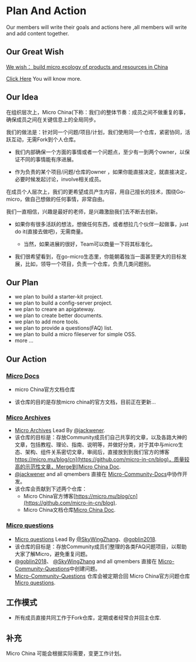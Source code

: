 # Plan And Action

Our members will write their goals and actions here ,all members will write and add content together.

## Our Great Wish

[We wish： build micro ecology of products and resources in China](https://github.com/micro-in-cn/tutorials#%E6%84%BF%E6%99%AF)

[Click Here](https://github.com/micro-in-cn/tutorials#%E6%84%BF%E6%99%AF) You will know more.

## Our Idea

在组织层次上，Micro China(下称：我们)的整体节奏：成员之间不做重复的事，确保成员之间在关键信息上的全局同步。

我们的做法是：针对同一个问题/项目/计划，我们使用同一个仓库，紧密协同，活跃互动，无需Fork到个人仓库。

+ 我们内部确保一个方面的事情或者一个问题点，至少有一到两个owner，以保证不同的事情能有序进展。

+ 作为负责的某个项目/问题/仓库的owner ，如果你能直接决定，就直接决定，必要时候发起讨论，involve相关成员。

在成员个人层次上，我们的更希望成员产生内容，用自己擅长的技术，围绕Go-micro，做自己想做的任何事情，非常自由。

我们一直相信，兴趣是最好的老师，是兴趣激励我们去不断去创新。

+ 如果你有很多活跃的想法，想做任何东西，或者想拉几个伙伴一起做事，just do it(直接去做吧)，无需商量。

  + 当然，如果进展的很好，Team可以商量一下将其标准化。

+ 我们很希望看到，在go-micro生态里，你能朝着独当一面甚至更大的目标发展，比如，领导一个项目，负责一个仓库，负责几类问题别。

## Our Plan 

+ we plan to build a starter-kit project.
+ we plan to build a config-server project.
+ we plan to creare an apigateway.
+ we plan to create better documents.
+ we plan to add more tools.
+ we plan to provide a questions(FAQ) list.
+ we plan to build a micro fileserver for simple OSS.
+ more ...



## Our Action

### [Micro Docs](https://github.com/micro-in-cn/docs)

+ micro China官方文档仓库

+ 该仓库的目的是存放micro china的官方文档，目前正在更新...

### [Micro Archives](https://github.com/micro-community/archives)

+ [Micro Archives](https://github.com/micro-community/archives) Lead By [@jackwener](https://github.com/jackwener).
+ 该仓库的目标是：存放Community成员们自己共享的文章，以及各路大神的文章，包括教程、理论、指南、说明等，并做好分类，对于其中与micro生态、架构、组件关系密切文章，审阅后，直接放到到我们官方的博客[https://micro.mu/blog/cn](https://github.com/micro-in-cn/blog)，质量较高的示范性文章，Merge到[Micro China Doc](https://github.com/micro-in-cn/docs).
+ [@jackwener](https://github.com/jackwener) and all qmembers 直接在 [Micro-Community-Docs](https://github.com/micro-community/archives)中协作开发。
+ 该仓库会贡献到下述两个仓库：
  + Micro China官方博客[https://micro.mu/blog/cn](https://github.com/micro-in-cn/blog).
  + Micro China文档仓库[Micro China Doc](https://github.com/micro-in-cn/docs).
  
### [Micro questions](https://github.com/micro-in-cn/questions)

+ [Micro questions](https://github.com/micro-in-cn/questions) Lead By [@SkyWingZhang](https://github.com/SkyWingZhang)、[@goblin2018](https://github.com/goblin2018).
+ 该仓库的目标是：存放Community成员们整理的各类FAQ问题项目，以帮助大家了解Micro，避免重复问题。
+ [@goblin2018](https://github.com/goblin2018)、 [@SkyWingZhang](https://github.com/SkyWingZhang) and all qmembers 直接在 [Micro-Community-Questions](https://github.com/micro-community/questions)中创建问题。
+ [Micro-Community-Questions](https://github.com/micro-community/questions) 仓库会被定期合回 Micro China官方问题仓库[Micro questions](https://github.com/micro-in-cn/questions).

## 工作模式

+ 所有成员直接共同工作于Fork仓库，定期或者经常合并回主仓库.
  
  
## 补充 
  
 Micro China 可能会根据实际需要，变更工作计划。

